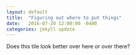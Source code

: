 ```yaml
---
layout: default
title:  "Figuring out where to put things"
date:   2016-07-20 12:00:00 -0400
categories: jekyll update
---
```

Does this tile look better over here or over there?  

